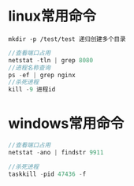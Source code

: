 # linux常用命令
```
mkdir -p /test/test 递归创建多个目录
```
```java
//查看端口占用
netstat -tln | grep 8080 
//进程名称查询
ps -ef | grep nginx
//杀死进程
kill -9 进程id  
```



# windows常用命令

```java
//查看端口占用
netstat -ano | findstr 9911

//杀死进程
taskkill -pid 47436 -f
```



